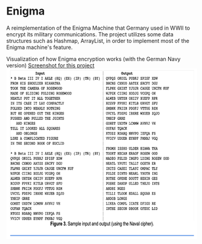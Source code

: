 # Enigma

A reimplementation of the Enigma Machine that Germany used in WWII to encrypt its military communications. 
The project utilizes some data structures such as Hashmap, ArrayList, in order to implement most of the Enigma machine's feature.

Visualization of how Enigma encryption works (with the German Navy version)
[Screenshot for this project](./EnigmaCode.png)
<br><img src="./EnigmaCode.png" width="780" height="450">

